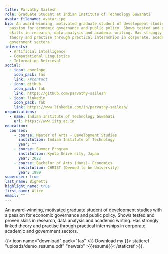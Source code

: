 ```yaml
---
title: Parvathy Sailesh
role: Graduate Student at Indian Institute of Technology Guwahati
avatar_filename: avatar.jpg
bio: An award-winning, motivated graduate student of development studies with a
  passion for economic governance and public policy. Shows tested and proven
  skills in research, data analysis and academic writing. Has strongly linked
  theory and practise through practical internships in corporate, academic and
  government sectors.
interests:
  - Artificial Intelligence
  - Computational Linguistics
  - Information Retrieval
social:
  - icon: envelope
    icon_pack: fas
    link: /#contact
  - icon: github
    icon_pack: fab
    link: https://github.com/parvathy-sailesh
  - icon: linkedin
    icon_pack: fab
    link: https://www.linkedin.com/in/parvathy-sailesh/
organizations:
  - name: Indian Institute of Technology Guwahati
    url: https://www.iitg.ac.in
education:
  courses:
    - course: Master of Arts - Development Studies
      institution: Indian Institute of Technology
      year: ""
    - course: Summer Program
      institution: Kyoto University, Japan
      year: 2022
    - course: Bachelor of Arts (Hons)- Economics
      institution: CHRIST (Deemed to be University)
      year: 1999
superuser: true
last_name: Bighetti
highlight_name: true
first_name: Alice
email: ""
---
```

An award-winning, motivated graduate student of development studies with a passion for economic governance and public policy. Shows tested and proven skills in research, data analysis and academic writing. Has strongly linked theory and practise through practical internships in corporate, academic and government sectors.

{{< icon name="download" pack="fas" >}} Download my {{< staticref "uploads/demo_resume.pdf" "newtab" >}}resumé{{< /staticref >}}.